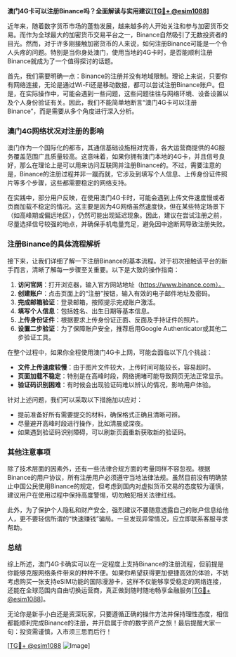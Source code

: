 **澳门4G卡可以注册Binance吗？全面解读与实用建议[[TG💪+ @esim1088](https://t.me/s/esim1088)]**

近年来，随着数字货币市场的蓬勃发展，越来越多的人开始关注和参与加密货币交易。而作为全球最大的加密货币交易平台之一，Binance自然吸引了无数投资者的目光。然而，对于许多刚接触加密货币的人来说，如何注册Binance可能是一个令人头疼的问题。特别是当你身处澳门，使用当地的4G卡时，是否能顺利注册Binance就成为了一个值得探讨的话题。

首先，我们需要明确一点：Binance的注册并没有地域限制。理论上来说，只要你有网络连接，无论是通过Wi-Fi还是移动数据，都可以尝试注册Binance账户。但是，在实际操作中，可能会遇到一些问题，这些问题往往与网络环境、设备设置以及个人身份验证有关。因此，我们不能简单地断言“澳门4G卡可以注册Binance”，而是需要从多个角度进行深入分析。

### 澳门4G网络状况对注册的影响

澳门作为一个国际化的都市，其通信基础设施相对完善，各大运营商提供的4G服务覆盖范围广且质量较高。这意味着，如果你拥有澳门本地的4G卡，并且信号良好，那么在理论上是可以用来访问互联网并注册Binance的。不过，需要注意的是，Binance的注册过程并非一蹴而就，它涉及到填写个人信息、上传身份证件照片等多个步骤，这些都需要稳定的网络支持。

在实践中，部分用户反映，在使用澳门4G卡时，可能会遇到上传文件速度慢或者页面加载不稳定的情况。这主要是因为4G网络虽然速度快，但在某些特定场景下（如高峰期或偏远地区），仍然可能出现延迟现象。因此，建议在尝试注册之前，尽量选择信号较强的地点，并确保手机电量充足，避免因中途断网导致注册失败。

### 注册Binance的具体流程解析

接下来，让我们详细了解一下注册Binance的基本流程。对于初次接触该平台的新手而言，清晰了解每一步骤至关重要。以下是大致的操作指南：

1. **访问官网**：打开浏览器，输入官方网站地址（https://www.binance.com）。
2. **创建账户**：点击页面上的“注册”按钮，输入有效的电子邮件地址及密码。
3. **完成邮箱验证**：登录邮箱，按照提示完成账户激活。
4. **填写个人信息**：包括姓名、出生日期等基本信息。
5. **上传身份证件**：根据要求上传身份证正面、反面及手持证件的照片。
6. **设置二步验证**：为了保障账户安全，推荐启用Google Authenticator或其他二步验证工具。

在整个过程中，如果你全程使用澳门4G卡上网，可能会面临以下几个挑战：
- **文件上传速度较慢**：由于图片文件较大，上传时间可能较长，容易超时。
- **页面加载不稳定**：特别是在高峰时段，网络拥堵可能导致网页无法正常显示。
- **验证码识别困难**：有时候会出现验证码难以辨认的情况，影响用户体验。

针对上述问题，我们可以采取以下措施加以应对：
- 提前准备好所有需要提交的材料，确保格式正确且清晰可辨。
- 尽量避开高峰时段进行操作，比如清晨或深夜。
- 如果遇到验证码识别障碍，可以刷新页面重新获取新的验证码。

### 其他注意事项

除了技术层面的因素外，还有一些法律合规方面的考量同样不容忽视。根据Binance的用户协议，所有注册用户必须遵守当地法律法规。虽然目前没有明确禁止中国公民使用Binance的规定，但考虑到国内对虚拟货币交易的态度较为谨慎，建议用户在使用过程中保持高度警惕，切勿触犯相关法律红线。

此外，为了保护个人隐私和财产安全，强烈建议不要随意透露自己的账户信息给他人，更不要轻信所谓的“快速赚钱”骗局。一旦发现异常情况，应立即联系客服寻求帮助。

### 总结

综上所述，澳门4G卡确实可以在一定程度上支持Binance的注册流程，但前提是你能够克服网络条件带来的种种不便。如果你希望获得更加便捷高效的体验，不妨考虑购买一张支持eSIM功能的国际漫游卡，这样不仅能够享受稳定的网络连接，还能在全球范围内自由切换运营商，真正做到随时随地畅享金融服务[[TG💪+ @esim1088](https://t.me/s/esim1088)]。

无论你是新手小白还是资深玩家，只要遵循正确的操作方法并保持理性态度，相信都能顺利完成Binance的注册，并开启属于你的数字资产之旅！最后提醒大家一句：投资需谨慎，入市须三思而后行！

[[TG💪+ @esim1088](https://t.me/s/esim1088) ![Image](https://i.postimg.cc/4NQfJmqS/Snipaste-2025-05-13-00-14-12.png)]
